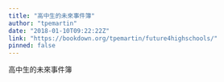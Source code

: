 ```yaml
---
title: "高中生的未來事件簿"
author: "tpemartin"
date: "2018-01-10T09:22:22Z"
link: "https://bookdown.org/tpemartin/future4highschools/"
pinned: false
---
```


高中生的未來事件簿
